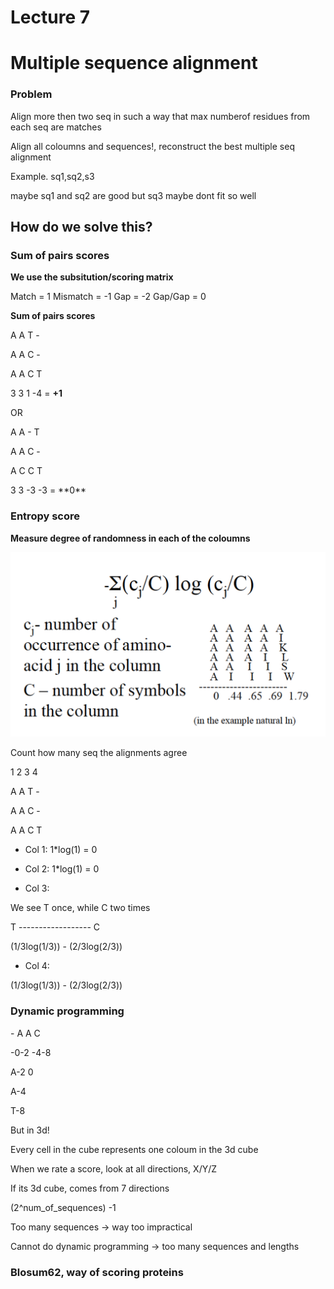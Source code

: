 # Lecture 7
# Multiple sequence alignment


### Problem
Align more then two seq in such a way that max numberof residues from each seq are matches

Align all coloumns and sequences!, reconstruct the best multiple seq alignment

Example. sq1,sq2,s3

maybe sq1 and sq2 are good but sq3 maybe dont fit so well


## How do we solve this?

### Sum of pairs scores

**We use the subsitution/scoring matrix**

Match = 1
Mismatch = -1
Gap = -2
Gap/Gap = 0

**Sum of pairs scores**

<p> A  A  T   - </p>
<p> A  A  C   - </p>
<p> A  A  C   T </p>

3  3  1  -4 = **+1**

OR

<p> A  A  -  T </p>
<p> A  A  C  - </p>
<p> A  C  C  T </p>
<p> 3  3  -3 -3 = **0** </p>


### Entropy score

**Measure degree of randomness in each of the coloumns**

![entropy](images/entropy.png)

Count how many seq the alignments agree

<p> 1  2  3   4 </p>
<p> A  A  T   - </p>
<p> A  A  C   - </p>
<p> A  A  C   T </p>

- Col 1:
1*log(1) = 0

- Col 2:
1*log(1) = 0

- Col 3: 
<p> We see T once, while C two times </p>
<p>    T ------------------ C          </p>
(1/3log(1/3)) - (2/3log(2/3))


- Col 4: 
<p> (1/3log(1/3)) - (2/3log(2/3)) </p>


### Dynamic programming

<p>  - A A C </p>
<p> -0-2 -4-8 </p>
<p> A-2 0 </p>
<p> A-4 </p>
<p> T-8 </p>

But in 3d!

Every cell in the cube represents one coloum in the 3d cube

When we rate a score, look at all directions, X/Y/Z

If its 3d cube, comes from 7 directions

(2^num_of_sequences) -1

Too many sequences -> way too impractical

Cannot do dynamic programming -> too many sequences and lengths





### Blosum62, way of scoring proteins